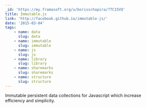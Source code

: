 ```yaml
---
_id: 'https://my.framasoft.org/u/borisschapira/?TC15VQ'
title: Immutable.js
link: 'http://facebook.github.io/immutable-js/'
date: '2015-03-04'
tags:
    - name: data
      slug: data
    - name: immutable
      slug: immutable
    - name: js
      slug: js
    - name: library
      slug: library
    - name: sharemarks
      slug: sharemarks
    - name: structure
      slug: structure
---
```


<div class="markdown"><p>Immutable persistent data collections for Javascript which increase efficiency and simplicity.
</p></div>
